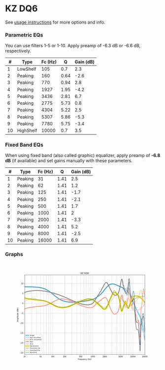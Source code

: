 # KZ DQ6
See [usage instructions](https://github.com/jaakkopasanen/AutoEq#usage) for more options and info.

### Parametric EQs
You can use filters 1-5 or 1-10. Apply preamp of -6.3 dB or -6.6 dB, respectively.

|   # | Type      |   Fc (Hz) |    Q |   Gain (dB) |
|-----|-----------|-----------|------|-------------|
|   1 | LowShelf  |       105 | 0.7  |         2.3 |
|   2 | Peaking   |       160 | 0.64 |        -2.6 |
|   3 | Peaking   |       770 | 0.94 |         2.8 |
|   4 | Peaking   |      1927 | 1.95 |        -4.2 |
|   5 | Peaking   |      3436 | 2.81 |         6.7 |
|   6 | Peaking   |      2775 | 5.73 |         0.8 |
|   7 | Peaking   |      4304 | 5.22 |         2.5 |
|   8 | Peaking   |      5307 | 5.86 |        -5.3 |
|   9 | Peaking   |      7780 | 5.75 |        -3.4 |
|  10 | HighShelf |     10000 | 0.7  |         3.5 |

### Fixed Band EQs
When using fixed band (also called graphic) equalizer, apply preamp of **-6.8 dB** (if available) and set gains manually with these parameters.

|   # | Type    |   Fc (Hz) |    Q |   Gain (dB) |
|-----|---------|-----------|------|-------------|
|   1 | Peaking |        31 | 1.41 |         2.5 |
|   2 | Peaking |        62 | 1.41 |         1.2 |
|   3 | Peaking |       125 | 1.41 |        -1.7 |
|   4 | Peaking |       250 | 1.41 |        -2.1 |
|   5 | Peaking |       500 | 1.41 |         1.7 |
|   6 | Peaking |      1000 | 1.41 |         2   |
|   7 | Peaking |      2000 | 1.41 |        -3.3 |
|   8 | Peaking |      4000 | 1.41 |         5.2 |
|   9 | Peaking |      8000 | 1.41 |        -2.5 |
|  10 | Peaking |     16000 | 1.41 |         6.9 |

### Graphs
![](./KZ%20DQ6.png)
